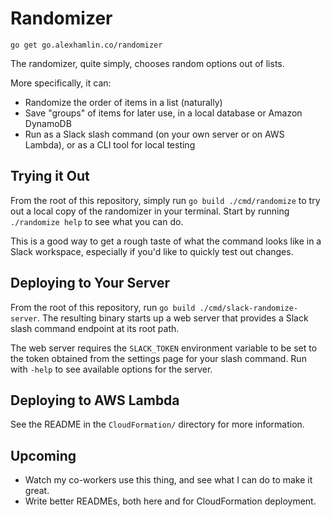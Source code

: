 # Randomizer

```
go get go.alexhamlin.co/randomizer
```

The randomizer, quite simply, chooses random options out of lists.

More specifically, it can:

* Randomize the order of items in a list (naturally)
* Save "groups" of items for later use, in a local database or Amazon DynamoDB
* Run as a Slack slash command (on your own server or on AWS Lambda), or as a
  CLI tool for local testing

## Trying it Out

From the root of this repository, simply run `go build ./cmd/randomize` to try
out a local copy of the randomizer in your terminal. Start by running
`./randomize help` to see what you can do.

This is a good way to get a rough taste of what the command looks like in a
Slack workspace, especially if you'd like to quickly test out changes.

## Deploying to Your Server

From the root of this repository, run `go build ./cmd/slack-randomize-server`.
The resulting binary starts up a web server that provides a Slack slash command
endpoint at its root path.

The web server requires the `SLACK_TOKEN` environment variable to be set to the
token obtained from the settings page for your slash command. Run with `-help`
to see available options for the server.

## Deploying to AWS Lambda

See the README in the `CloudFormation/` directory for more information.

## Upcoming

* Watch my co-workers use this thing, and see what I can do to make it great.
* Write better READMEs, both here and for CloudFormation deployment.
